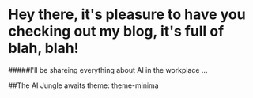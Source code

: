 # Hey there, it's pleasure to have you checking out my blog, it's full of blah, blah!

#####I'll be shareing everything about AI in the workplace ...


##The AI Jungle awaits
theme: theme-minima
